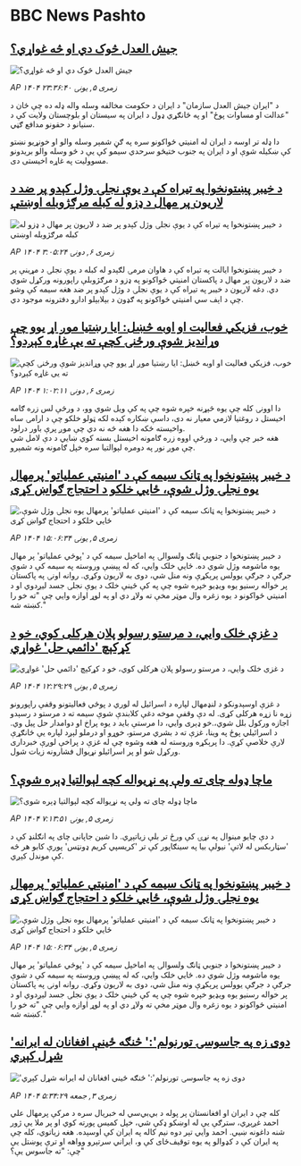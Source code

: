 # BBC News Pashto## [جیش العدل څوک دي او څه غواړي؟](https://www.bbc.com/pashto/articles/cgerdlqn7q3o?at_campaign=githubrss)![جیش العدل څوک دي او څه غواړي؟](https://ichef.bbci.co.uk/ace/ws/240/cpsprodpb/dea0/live/a4f64370-6adb-11f0-af20-030418be2ca5.jpg)_AP ۱۴۰۴ زمری ۵, يونۍ ۲۳:۳۶:۴۰_د "ایران جیش العدل سازمان" د ایران د حکومت مخالفه وسله واله ډله ده چې ځان د "عدالت او مساوات پوځ" او په ځانګړي ډول د ایران په سیستان او بلوچستان ولایت کې د سنیانو د حقونو مدافع ګڼي.

دا ډله تر اوسه د ایران له امنیتي ځواکونو سره په ګڼ شمېر وسله والو او خونړیو نښتو کې ښکیله شوې او د ایران په جنوب ختیځو سرحدي سیمو کې یې د څو وسله والو بریدونو مسوولیت په غاړه اخیستی دی.## [د خيبر پښتونخوا په تيراه کې د يوې نجلۍ وژل کېدو پر ضد د لاريون پر مهال د ډزو له کبله مرګژوبله اوښتې](https://www.bbc.com/pashto/articles/c776x82x4vko?at_campaign=githubrss)![د خيبر پښتونخوا په تيراه کې د يوې نجلۍ وژل کېدو پر ضد د لاريون پر مهال د ډزو له کبله مرګژوبله اوښتې](https://ichef.bbci.co.uk/ace/ws/240/cpsprodpb/e5ce/live/8e68b510-6b5e-11f0-af20-030418be2ca5.jpg)_AP ۱۴۰۴ زمری ۶, دونۍ ۳:۰۵:۲۴_د خيبر پښتونخوا ايالت په تيراه کې د هاوان مرمۍ لګېدو له کبله د يوې نجلۍ د مړينې پر ضد د لاريون پر مهال د پاکستان امنيتي ځواکونو په ډزو د مرګژوبلې راپورونه ورکړل شوي دي. دغه لاريون د خيبر په تيراه کې د يوې نجلۍ د وژل کېدو پر ضد هغه سیمه کې وشو چې د اېف سي امنيتي ځواکونو په ګډون د بېلابېلو ادارو دفترونه موجود دي.## [خوب، فزیکي فعالیت او اوبه څښل: ایا رښتیا موږ اړ یوو چې وړانديز شوې ورځنۍ کچې ته یې غاړه کېږدو؟](https://www.bbc.com/pashto/articles/c201707g08vo?at_campaign=githubrss)![خوب، فزیکي فعالیت او اوبه څښل: ایا رښتیا موږ اړ یوو چې وړانديز شوې ورځنۍ کچې ته یې غاړه کېږدو؟](https://ichef.bbci.co.uk/ace/ws/240/cpsprodpb/311d/live/aaf25970-6af0-11f0-aab0-6dfa4f4c8e30.png)_AP ۱۴۰۴ زمری ۶, دونۍ ۱:۰۲:۱۱_دا اوونۍ کله چې یوه څېړنه خپره شوه چې په کې ویل شوي وو، د ورځې لس زره ګامه اخیستل د روغتیا لازمي معیار نه دی، داسې ښکاره کېده لکه ټولو خلکو چې د ارامۍ ساه واخیسته ځکه دا هغه څه نه دي چې موږ پرې باور درلود.  
هغه خبر چې وايي، د ورځې اووه زره ګامونه اخیستل بسنه کوي ښايي د دې لامل شي چې موږ نور په دومره لېوالتیا سره خپل ګامونه ونه شمېرو.## [د خیبر پښتونخوا په ټانک سیمه کې د 'امنیتي عملیاتو' پرمهال یوه نجلۍ وژل شوې، ځايي خلکو د احتجاج ګواښ کړی](https://www.bbc.com/pashto/articles/cz0y70rnrjxo?at_campaign=githubrss)![د خیبر پښتونخوا په ټانک سیمه کې د 'امنیتي عملیاتو' پرمهال یوه نجلۍ وژل شوې، ځايي خلکو د احتجاج ګواښ کړی](https://ichef.bbci.co.uk/ace/ws/240/cpsprodpb/6749/live/23b54000-6af8-11f0-af20-030418be2ca5.jpg)_AP ۱۴۰۴ زمری ۵, يونۍ ۱۵:۰۶:۳۴_د خیبر پښتونخوا د جنوبي ټانګ ولسوالۍ په اماخېل سیمه کې د 'پوځي عملیاتو' پر مهال یوه ماشومه وژل شوي ده. ځايي خلک وايي، که له پېښې وروسته په سیمه کې د شوې جرګې د جرګې یوولس پرېکړې ونه منل شي، دوی به لاریون وکړي.
روانه اونۍ په پاکستان پر خواله رسنیو یوه ویډیو خپره شوه چې په کې ځینې خلک د یوې نجلۍ جسد لیږدوي او د امنیتي ځواکونو د یوه زغره وال موټر مخې ته ولاړ دي او په لوړ اوازه وايي چې "ته خو را کښته شه."## [د غزې خلک وايي، د مرستو رسولو پلان هرکلی کوي، خو د کړکېچ 'دائمي حل' غواړي](https://www.bbc.com/pashto/articles/cpwy8gdvq1lo?at_campaign=githubrss)![د غزې خلک وايي، د مرستو رسولو پلان هرکلی کوي، خو د کړکېچ 'دائمي حل' غواړي](https://ichef.bbci.co.uk/ace/ws/240/cpsprodpb/b01f/live/992d7920-6ae3-11f0-af20-030418be2ca5.jpg)_AP ۱۴۰۴ زمری ۵, يونۍ ۱۲:۲۹:۲۹_د غزې اوسېدونکو د لنډمهال لپاره د اسرائیل له لوري د پوځي فعالیتونو وقفې راپورونو زړه نا زړه هرکلی کړی. له دې وقفې موخه دغې کلابندې شوې سیمه ته د مرستو د رسېدو اجازه ورکول بلل شوي،.خو ډېری وايي، دا مرستې باید د یوه پراخ او دوامدار حل پیل وي.
د اسرائیلي پوځ په وینا، غزې ته د بشري مرستو، خوړو او درملو لېږد لپاره یې ځانګړې لارې خلاصې کړې. دا پرېکړه وروسته له هغه وشوه چې له غزې د پراخې لوږې خبرداری ورکړل شو او پر اسرائیلو نړیوال فشارونه زیات شول.## [ماچا ډوله چای ته ولې په نړیواله کچه لېوالتیا ډېره شوې؟](https://www.bbc.com/pashto/articles/c9395kz82gpo?at_campaign=githubrss)![ماچا ډوله چای ته ولې په نړیواله کچه لېوالتیا ډېره شوې؟](https://ichef.bbci.co.uk/ace/ws/240/cpsprodpb/edb3/live/82ed7ff0-6a31-11f0-af20-030418be2ca5.jpg)_AP ۱۴۰۴ زمری ۵, يونۍ ۷:۱۳:۵۱_د دې چایو مینوال په نړۍ کې ورځ تر بلې زیاتېږي. دا شین جاپانی چای په انګلنډ کې د 'سټاربکس له لاتې' نیولې بیا په سینګاپور کې تر 'کریسپي کریم ډونټس' پورې کابو هر څه کې موندل کېږي.## [د خیبر پښتونخوا په ټانک سیمه کې د 'امنیتي عملیاتو' پرمهال یوه نجلۍ وژل شوې، ځايي خلکو د احتجاج ګواښ کړی](https://www.bbc.com/pashto/articles/cz0y70rnrjxo?at_campaign=githubrss)![د خیبر پښتونخوا په ټانک سیمه کې د 'امنیتي عملیاتو' پرمهال یوه نجلۍ وژل شوې، ځايي خلکو د احتجاج ګواښ کړی](https://ichef.bbci.co.uk/ace/ws/240/cpsprodpb/6749/live/23b54000-6af8-11f0-af20-030418be2ca5.jpg)_AP ۱۴۰۴ زمری ۵, يونۍ ۱۵:۰۶:۳۴_د خیبر پښتونخوا د جنوبي ټانګ ولسوالۍ په اماخېل سیمه کې د 'پوځي عملیاتو' پر مهال یوه ماشومه وژل شوي ده. ځايي خلک وايي، که له پېښې وروسته په سیمه کې د شوې جرګې د جرګې یوولس پرېکړې ونه منل شي، دوی به لاریون وکړي.
روانه اونۍ په پاکستان پر خواله رسنیو یوه ویډیو خپره شوه چې په کې ځینې خلک د یوې نجلۍ جسد لیږدوي او د امنیتي ځواکونو د یوه زغره وال موټر مخې ته ولاړ دي او په لوړ اوازه وايي چې "ته خو را کښته شه."## ['دوی زه په جاسوسۍ تورنولم':' څنګه ځینې افغانان له ایرانه شړل کېږي](https://www.bbc.com/pashto/articles/c93k3we0zqlo?at_campaign=githubrss)!['دوی زه په جاسوسۍ تورنولم':' څنګه ځینې افغانان له ایرانه شړل کېږي](https://ichef.bbci.co.uk/ace/ws/240/cpsprodpb/8a2c/live/101d22e0-6915-11f0-89ea-4d6f9851f623.jpg)_AP ۱۴۰۴ زمری ۳, جمعه ۵:۳۴:۲۹_کله چې د ایران او افغانستان پر پوله د بي‌بي‌سي له خبریال سره د مرکې پرمهال علي احمد غږېږي، سترګې یې له اوښکو ډکې شي، خپل کمیس پورته کوي او پر ملا یې ژور شنه داغونه ښيي. احمد وايي تېر دوه نیم کاله په ایران کې اوسېده.
هغه زیاتوي، کله چې په ایران کې د کډوالو په یوه توقیف‌ځای کې و، ایراني سرتېرو وواهه او ترې پوښتل یې چې: "ته جاسوس یې؟"